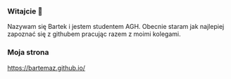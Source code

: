 ### Witajcie 👋
Nazywam się Bartek i jestem studentem AGH.
Obecnie staram jak najlepiej zapoznać się z githubem pracując razem z moimi kolegami.
### Moja strona
https://bartemaz.github.io/



<!--
**BarteMaz/BarteMaz** is a ✨ _special_ ✨ repository because its `README.md` (this file) appears on your GitHub profile.

Here are some ideas to get you started:

- 🔭 I’m currently working on ...
- 🌱 I’m currently learning ...
- 👯 I’m looking to collaborate on ...
- 🤔 I’m looking for help with ...
- 💬 Ask me about ...
- 📫 How to reach me: ...
- 😄 Pronouns: ...
- ⚡ Fun fact: ...
-->

